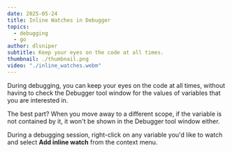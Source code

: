```yaml
---
date: 2025-05-24
title: Inline Watches in Debugger
topics:
  - debugging
  - go
author: dlsniper
subtitle: Keep your eyes on the code at all times.
thumbnail: ./thumbnail.png
video: "./inline_watches.webm"
---
```


During debugging, you can keep your eyes on the code at all times, without having to check the Debugger tool window for the values of variables that you are interested in.

The best part? When you move away to a different scope, if the variable is not contained by it, it won't be shown in the Debugger tool window either.

During a debugging session, right-click on any variable you'd like to watch and select **Add inline watch** from the context menu.
